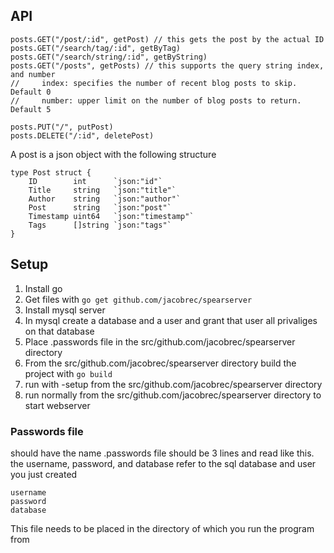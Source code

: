 ## API
    posts.GET("/post/:id", getPost) // this gets the post by the actual ID
    posts.GET("/search/tag/:id", getByTag)
    posts.GET("/search/string/:id", getByString)
    posts.GET("/posts", getPosts) // this supports the query string index, and number
    //     index: specifies the number of recent blog posts to skip. Default 0
    //     number: upper limit on the number of blog posts to return. Default 5

    posts.PUT("/", putPost)
    posts.DELETE("/:id", deletePost)

A post is a json object with the following structure

    type Post struct {
        ID        int      `json:"id"`
        Title     string   `json:"title"`
        Author    string   `json:"author"`
        Post      string   `json:"post"`
        Timestamp uint64   `json:"timestamp"`
        Tags      []string `json:"tags"`
    }

## Setup
1. Install go
2. Get files with `go get github.com/jacobrec/spearserver`
3. Install mysql server
4. In mysql create a database and a user and grant that user all privaliges on that database
1. Place .passwords file in the src/github.com/jacobrec/spearserver directory
5. From the src/github.com/jacobrec/spearserver directory build the project with `go build`
2. run with -setup from the src/github.com/jacobrec/spearserver directory
3. run normally from the src/github.com/jacobrec/spearserver directory to start webserver

### Passwords file
should have the name .passwords
file should be 3 lines and read like this. the username, password, and database refer to the sql database and user you just created
```
username
password
database
```
This file needs to be placed in the directory of which you run the program from
